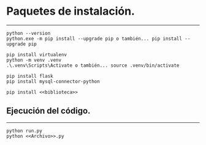 # Paquetes de instalación.

---

    python --version
    python.exe -m pip install --upgrade pip o también... pip install --upgrade pip

    pip install virtualenv
    python -m venv .venv
    .\.venv\Scripts\Activate o también... source .venv/bin/activate

    pip install flask
    pip install mysql-connector-python

    pip install <<biblioteca>>

## Ejecución del código.

---

    python run.py
    python <<Archivo>>.py
